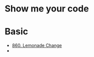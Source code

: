 # Show me your code

# Basic

- [860. Lemonade Change](https://leetcode.com/problems/lemonade-change/description/)
- 
